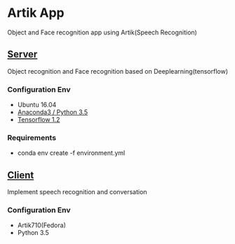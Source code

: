 # Artik App

Object and Face recognition app using Artik(Speech Recognition)


## [Server](https://github.com/yonghankim/artik_app/tree/master/artik_server)

Object recognition and Face recognition based on Deeplearning(tensorflow)

### Configuration Env

- Ubuntu 16.04
- [Anaconda3 / Python 3.5](http://yongyong-e.tistory.com/8)
- [Tensorflow 1.2](http://yongyong-e.tistory.com/10)

### Requirements

- conda env create -f environment.yml


## [Client](https://github.com/yonghankim/artik_app/tree/master/artik_client)

Implement speech recognition and conversation

### Configuration Env

- Artik710(Fedora)
- Python 3.5
